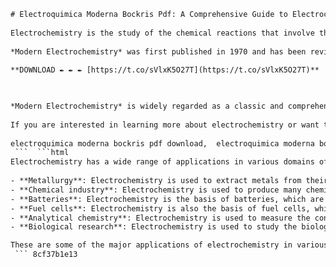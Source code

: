 ```html 
# Electroquimica Moderna Bockris Pdf: A Comprehensive Guide to Electrochemistry
 
Electrochemistry is the study of the chemical reactions that involve the transfer of electrons between substances. Electrochemistry has many applications in fields such as energy, materials, biology, and environmental science. One of the most influential and authoritative books on electrochemistry is *Modern Electrochemistry* by John O'M. Bockris and Amulya K. N. Reddy.
 
*Modern Electrochemistry* was first published in 1970 and has been revised and updated several times since then. The book consists of three volumes: *Ionics*, *Electrodics*, and *Kinetics*. The first volume covers the fundamentals of electrostatics, thermodynamics, transport phenomena, and electrochemical cells. The second volume deals with the mechanisms and kinetics of electrode reactions, electrocatalysis, corrosion, and electrochemical synthesis. The third volume focuses on the applications of electrochemistry in areas such as batteries, fuel cells, electrochemical engineering, and bioelectrochemistry.
 
**DOWNLOAD ✒ ✒ ✒ [https://t.co/sVlxK5O27T](https://t.co/sVlxK5O27T)**


 
*Modern Electrochemistry* is widely regarded as a classic and comprehensive reference for students, researchers, and practitioners of electrochemistry. The book provides a rigorous and logical treatment of the subject, with clear explanations, examples, and illustrations. The book also covers the latest developments and advances in electrochemistry, such as nanoelectrochemistry, interfacial phenomena, and electrochemical sensors.
 
If you are interested in learning more about electrochemistry or want to deepen your knowledge of this fascinating field, you can download the pdf version of *Modern Electrochemistry* by Bockris and Reddy from various online sources[^1^] [^2^]. You can also find the Spanish translation of the first volume of the book under the title *ElectroquÃ­mica moderna. I* by Bockris and Reddy[^3^]. Whether you are a beginner or an expert in electrochemistry, you will find *Modern Electrochemistry* by Bockris and Reddy to be an invaluable resource for your studies and research.
 
electroquimica moderna bockris pdf download,  electroquimica moderna bockris pdf free,  electroquimica moderna bockris pdf online,  electroquimica moderna bockris pdf español,  electroquimica moderna bockris pdf libro,  electroquimica moderna bockris pdf gratis,  electroquimica moderna bockris pdf completo,  electroquimica moderna bockris pdf mega,  electroquimica moderna bockris pdf drive,  electroquimica moderna bockris pdf 4shared,  electroquimica moderna bockris pdf scribd,  electroquimica moderna bockris pdf zippyshare,  electroquimica moderna bockris pdf mediafire,  electroquimica moderna bockris pdf rapidshare,  electroquimica moderna bockris pdf torrent,  electroquimica moderna bockris pdf google books,  electroquimica moderna bockris pdf amazon,  electroquimica moderna bockris pdf ebay,  electroquimica moderna bockris pdf alibaba,  electroquimica moderna bockris pdf aliexpress,  electroquimica moderna bockris pdf review,  electroquimica moderna bockris pdf summary,  electroquimica moderna bockris pdf contents,  electroquimica moderna bockris pdf introduction,  electroquimica moderna bockris pdf chapter 1,  electroquimica moderna bockris pdf chapter 2,  electroquimica moderna bockris pdf chapter 3,  electroquimica moderna bockris pdf chapter 4,  electroquimica moderna bockris pdf chapter 5,  electroquimica moderna bockris pdf chapter 6,  electroquimica moderna bockris pdf chapter 7,  electroquimica moderna bockris pdf chapter 8,  electroquimica moderna bockris pdf chapter 9,  electroquimica moderna bockris pdf chapter 10,  electroquimica moderna bockris pdf solutions,  electroquimica moderna bockris pdf exercises,  electroquimica moderna bockris pdf problems,  electroquimica moderna bockris pdf examples,  electroquimica moderna bockris pdf applications,  electroquimica moderna bockris pdf references,  electroquimica moderna bockris pdf bibliography,  electroquimica moderna bockris pdf index,  electroquimica moderna bockris pdf isbn,  electroquimica moderna bockris pdf edition,  electroquimica moderna bockris pdf author,  electroquimica moderna bockris pdf publisher,  electroquimica moderna bockris pdf year,  electroquimica moderna bockris pdf pages,  electroquimica moderna bockris pdf format,  electroquimica moderna bockris pdf size
 ```  ```html 
Electrochemistry has a wide range of applications in various domains of science and technology. Some of the most important and common applications are:
 
- **Metallurgy**: Electrochemistry is used to extract metals from their ores by electrolysis, a process in which an electric current is passed through a molten or aqueous solution of the ore. Electrolysis can also be used to refine metals, coat metals with thin layers of other metals or alloys (electroplating), and protect metals from corrosion (electrochemical protection).
- **Chemical industry**: Electrochemistry is used to produce many chemicals by electrochemical synthesis, a process in which an electric current is used to drive a non-spontaneous chemical reaction. Some examples of chemicals produced by electrochemical synthesis are chlorine, sodium hydroxide, hydrogen peroxide, fluorine, and organic compounds.
- **Batteries**: Electrochemistry is the basis of batteries, which are devices that convert chemical energy into electrical energy by means of spontaneous redox reactions. Batteries can be classified into primary batteries, which are single-use and cannot be recharged, and secondary batteries, which are rechargeable and can be used multiple times. Some examples of batteries are zinc-carbon dry cells, alkaline cells, lithium-ion cells, lead-acid cells, and nickel-cadmium cells.
- **Fuel cells**: Electrochemistry is also the basis of fuel cells, which are devices that convert chemical energy into electrical energy by means of continuous redox reactions. Fuel cells differ from batteries in that they require a constant supply of fuel (such as hydrogen) and oxidant (such as oxygen) to operate. Fuel cells have high efficiency and low environmental impact and can be used for various applications such as transportation, power generation, and portable devices.
- **Analytical chemistry**: Electrochemistry is used to measure the concentration of analytes in solutions by electroanalytical methods, such as potentiometry, voltammetry, amperometry, coulometry, and conductometry. Electroanalytical methods are based on measuring the electrical properties (such as potential, current, charge, and resistance) of an electrochemical system under different conditions. Electroanalytical methods can be used for various purposes such as environmental monitoring, clinical diagnosis, food quality control, and forensic analysis.
- **Biological research**: Electrochemistry is used to study the biological processes that involve electron transfer, such as respiration, photosynthesis, metabolism, and signal transduction. Electrochemistry can also be used to manipulate biological systems by applying electrical stimuli or delivering drugs or genes. Electrochemistry can also be used to develop biosensors, which are devices that combine a biological recognition element (such as an enzyme or an antibody) with an electrochemical transducer (such as an electrode or a transistor) to detect the presence or concentration of a biomolecule.

These are some of the major applications of electrochemistry in various fields of science and technology. Electrochemistry is a dynamic and interdisciplinary field that continues to evolve and expand with new discoveries and innovations.
 ``` 8cf37b1e13
 
